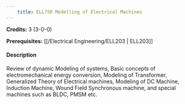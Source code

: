 ```yaml
---
    title: ELL750 Modelling of Electrical Machines
---
```

**Credits:** 3 (3-0-0)



**Prerequisites:** [[/Electrical Engineering/ELL203 | ELL203]]

#### Description 
Review of dynamic Modeling of systems, Basic concepts of electromechanical energy conversion, Modeling of Transformer, Generalized Theory of Electrical machines, Modeling of DC Machine, Induction Machine, Wound Field Synchronous machine, and special machines such as BLDC, PMSM etc.